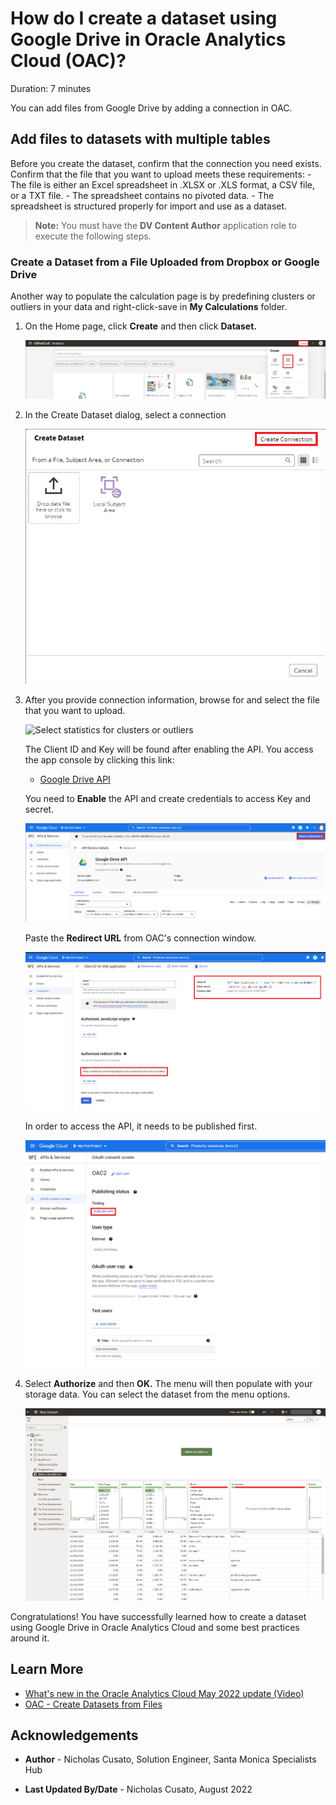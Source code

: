 # How do I create a dataset using Google Drive in Oracle Analytics Cloud (OAC)?
Duration: 7 minutes

You can add files from Google Drive by adding a connection in OAC.

## Add files to datasets with multiple tables
Before you create the dataset, confirm that the connection you need exists. Confirm that the file that you want to upload meets these requirements:
    - The file is either an Excel spreadsheet in .XLSX or .XLS format, a CSV file, or a TXT file.
    - The spreadsheet contains no pivoted data.
    - The spreadsheet is structured properly for import and use as a dataset. 

>**Note:** You must have the **DV Content Author** application role to execute the following steps.

### Create a Dataset from a File Uploaded from Dropbox or Google Drive

Another way to populate the calculation page is by predefining clusters or outliers in your data and right-click-save in **My Calculations** folder. 

1. On the Home page, click **Create** and then click **Dataset.**

    ![Create Best Visualization to populate image](images/create-dataset.png)

2. In the Create Dataset dialog, select a connection

    ![Select statistics for clusters or outliers](images/create-connection.png)

3. After you provide connection information, browse for and select the file that you want to upload.

    ![Select statistics for clusters or outliers](images/dropbox-connection.png)

    The Client ID and Key will be found after enabling the API. You access the app console by clicking this link: 
    - [Google Drive API](https://console.cloud.google.com/apis/library/drive.googleapis.com?project=buoyant-planet-241022)

    You need to **Enable** the API and create credentials to access Key and secret.

    ![Google Drive API](images/drive-api.png)

    Paste the **Redirect URL** from OAC's connection window.

    ![Google Drive Redirect URIs](images/drive-redirect-url.png)

    In order to access the API, it needs to be published first.

    ![Google Drive publish app](images/publish-app.png)
  
4. Select **Authorize** and then **OK.** The menu will then populate with your storage data. You can select the dataset from the menu options.

    ![OAC datasets from drive](images/drive-updated.png)

Congratulations! You have successfully learned how to create a dataset using Google Drive in Oracle Analytics Cloud and some best practices around it.

## Learn More

* [What's new in the Oracle Analytics Cloud May 2022 update (Video)](https://www.youtube.com/watch?v=K3YaJlmfSpM)
* [OAC - Create Datasets from Files](https://docs.oracle.com/en/cloud/paas/analytics-cloud/acubi/create-dataset-files.html#GUID-04CF3C71-DE49-4D6C-971E-6EAFDBB92D82)

## Acknowledgements

* **Author** - Nicholas Cusato, Solution Engineer, Santa Monica Specialists Hub

* **Last Updated By/Date** - Nicholas Cusato, August 2022